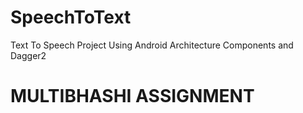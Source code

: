 # SpeechToText
Text To Speech Project Using Android Architecture Components and Dagger2
# MULTIBHASHI ASSIGNMENT
